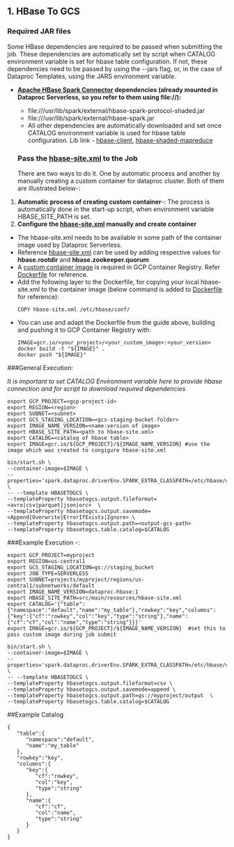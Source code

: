 ## 1. HBase To GCS
### Required JAR files

Some HBase dependencies are required to be passed when submitting the job. These dependencies are automatically set by script when CATALOG environment variable is set for hbase table configuration. If not, 
these dependencies need to be passed by using the --jars flag, or, in the case of Dataproc Templates, using the JARS environment variable. 
- **[Apache HBase Spark Connector](https://mvnrepository.com/artifact/org.apache.hbase.connectors.spark/hbase-spark) dependencies (already mounted in Dataproc Serverless, so you refer to them using file://):**
    - file:///usr/lib/spark/external/hbase-spark-protocol-shaded.jar
    - file:///usr/lib/spark/external/hbase-spark.jar
    - All other dependencies are automatically downloaded and set once CATALOG environment variable is used for hbase table configuration. Lib link - [hbase-client](https://repo1.maven.org/maven2/org/apache/hbase/hbase-client/2.4.12/hbase-client-2.4.12.jar), [hbase-shaded-mapreduce](https://repo1.maven.org/maven2/org/apache/hbase/hbase-shaded-mapreduce/2.4.12/hbase-shaded-mapreduce-2.4.12.jar)
    
  ### Pass the [hbase-site.xml](./hbase-site.xml) to the Job
    There are two ways to do it. One by automatic process and another by manually creating a custom container for dataproc cluster. Both of them are illustrated below-: 
    
1) **Automatic process of creating custom container**-: The process is automatically done in the start-up script, when environment variable HBASE_SITE_PATH is set.
2) **Configure the [hbase-site.xml](./hbase-site.xml) manually and create container**
  - The hbase-site.xml needs to be available in some path of the container image used by Dataproc Serverless.
  - Reference [hbase-site.xml](./hbase-site.xml) can be used by adding respective values for **hbase.rootdir** and **hbase.zookeeper.quorum**
  - A [custom container image](https://cloud.google.com/dataproc-serverless/docs/guides/custom-containers#submit_a_spark_batch_workload_using_a_custom_container_image) is required in GCP Container Registry. Refer [Dockerfile](./Dockerfile) for reference.
  - Add the following layer to the Dockerfile, for copying your local hbase-site.xml to the container image (below command is added to [Dockerfile](./Dockerfile) for reference):
    ```
    COPY hbase-site.xml /etc/hbase/conf/
    ```
  - You can use and adapt the Dockerfile from the guide above, building and pushing it to GCP Container Registry with:
    ```
    IMAGE=gcr.io/<your_project>/<your_custom_image>:<your_version>
    docker build -t "${IMAGE}" .
    docker push "${IMAGE}"
    ```
###General Execution:

*It is important to set CATALOG Environment variable here to provide hbase connection and for script to download required dependencies*
```
export GCP_PROJECT=<gcp-project-id>
export REGION=<region>
export SUBNET=<subnet>
export GCS_STAGING_LOCATION=<gcs-staging-bucket-folder>
export IMAGE_NAME_VERSION=<name:version of image>
export HBASE_SITE_PATH=<path to hbase-site.xml>
export CATALOG=<catalog of hbase table>
export IMAGE=gcr.io/${GCP_PROJECT}/${IMAGE_NAME_VERSION} #use the image which was created to congigure hbase-site.xml

bin/start.sh \
--container-image=$IMAGE \
--properties='spark.dataproc.driverEnv.SPARK_EXTRA_CLASSPATH=/etc/hbase/conf/'  \
-- --template HBASETOGCS \
--templateProperty hbasetogcs.output.fileformat=<avro|csv|parquet|json|orc>  \
--templateProperty hbasetogcs.output.savemode=<Append|Overwrite|ErrorIfExists|Ignore> \
--templateProperty hbasetogcs.output.path=<output-gcs-path>
--templateProperty hbasetogcs.table.catalog=$CATALOG
```
###Example Execution -:
```
export GCP_PROJECT=myproject
export REGION=us-central1
export GCS_STAGING_LOCATION=gs://staging_bucket
export JOB_TYPE=SERVERLESS 
export SUBNET=projects/myproject/regions/us-central1/subnetworks/default
export IMAGE_NAME_VERSION=dataproc-hbase:1
export HBASE_SITE_PATH=src/main/resources/hbase-site.xml
export CATALOG='{"table":{"namespace":"default","name":"my_table"},"rowkey":"key","columns":{"key":{"cf":"rowkey","col":"key","type":"string"},"name":{"cf":"cf","col":"name","type":"string"}}}'
export IMAGE=gcr.io/${GCP_PROJECT}/${IMAGE_NAME_VERSION}  #set this to pass custom image during job submit

bin/start.sh \
--container-image=$IMAGE \
--properties='spark.dataproc.driverEnv.SPARK_EXTRA_CLASSPATH=/etc/hbase/conf/'  \
-- --template HBASETOGCS \
--templateProperty hbasetogcs.output.fileformat=csv \
--templateProperty hbasetogcs.output.savemode=append \
--templateProperty hbasetogcs.output.path=gs://myproject/output  \
--templateProperty hbasetogcs.table.catalog=$CATALOG
```

##Example Catalog
```
{
   "table":{
      "namespace":"default",
      "name":"my_table"
   },
   "rowkey":"key",
   "columns":{
      "key":{
         "cf":"rowkey",
         "col":"key",
         "type":"string"
      },
      "name":{
         "cf":"cf",
         "col":"name",
         "type":"string"
      }
   }
}
```
